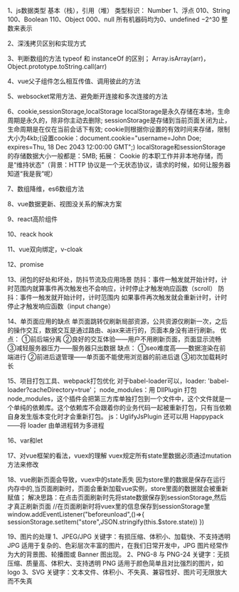 1、js数据类型
基本（栈），引用（堆）
类型标识：
Number 1、浮点 010、String 100、Boolean 110、Object 000、null 所有机器码均为0、undefined  −2^30 整数来表示

2、深浅拷贝区别和实现方式

3、判断数组的方法
typeof 和 instanceOf 的区别；
Array.isArray(arr)，Object.prototype.toString.call(arr)

4、vue父子组件怎么相互传值、调用彼此的方法

5、websocket常用方法、避免断开连接和多次连接的方法

6、cookie,sessionStorage,localStorage
localStorage是永久存储在本地，生命周期是永久的，除非你主动去删除;
sessionStorage是存储到当前页面关闭为止，生命周期是在仅在当前会话下有效;
cookie则根据你设置的有效时间来存储，限制大小为4kb;(设置cookie：document.cookie="username=John Doe; expires=Thu, 18 Dec 2043 12:00:00 GMT";)
localStorage和sessionStorage的存储数据大小一般都是：5MB;
拓展：
Cookie 的本职工作并非本地存储，而是“维持状态”（背景：HTTP 协议是一个无状态协议，请求的时候，如何让服务器知道“我是我”呢）

7、数组降维，es6数组方法

8、vue数据更新、视图没关系的解决方案

9、react高阶组件

10、reack hook

11、vue双向绑定，v-cloak

12、promise

13、闭包的好处和坏处，防抖节流及应用场景
防抖：事件一触发就开始计时，计时范围内就算事件再次触发也不会响应，计时停止才触发响应函数（scroll）
防抖：事件一触发就开始计时，计时范围内 如果事件再次触发就会重新计时，计时停止才触发响应函数（input change）

14、单页面应用的缺点
单页面跳转仅刷新局部资源，公共资源仅刷新一次，之后的操作交互，数据交互是通过路由、ajax来进行的，页面本身没有进行刷新。
优点：
①前后端分离
②良好的交互体验——用户不用刷新页面，页面显示流畅
③减轻服务器压力——服务器只出数据
缺点：
①seo难度高——数据渲染在前端进行
②前进后退管理——单页面不能使用浏览器的前进后退
③初次加载耗时长

15、项目打包工具、webpack打包优化
对于babel-loader可以，loader: 'babel-loader?cacheDirectory=true'；
node_modules：用 DllPlugin 打包 node_modules，这个插件会把第三方库单独打包到一个文件中，这个文件就是一个单纯的依赖库。这个依赖库不会跟着你的业务代码一起被重新打包，只有当依赖自身发生版本变化时才会重新打包。
js：UglifyJsPlugin 
还可以用 Happypack——将 loader 由单进程转为多进程

16、var和let

17、对vue框架的看法，vuex的理解
vuex规定所有state里数据必须通过mutation方法来修改

18、vue刷新页面会导致，vuex中的state丢失
因为store里的数据是保存在运行内存中的,当页面刷新时，页面会重新加载vue实例，store里面的数据就会被重新赋值；
解决思路：在点击页面刷新时先将state数据保存到sessionStorage,然后才真正刷新页面
//在页面刷新时将vuex里的信息保存到sessionStorage里
window.addEventListener("beforeunload",()=>{
    sessionStorage.setItem("store",JSON.stringify(this.$store.state))
})

19、图片的处理
1、JPEG/JPG
关键字：有损压缩、体积小、加载快、不支持透明
JPG 适用于复杂的、色彩层次丰富的图片，在我们日常开发中，JPG 图片经常作为大的背景图、轮播图或 Banner 图出现。
2、PNG-8 与 PNG-24
关键字：无损压缩、质量高、体积大、支持透明
PNG 适用于颜色简单且对比强烈的图片，如logo
3、SVG
关键字：文本文件、体积小、不失真、兼容性好、图片可无限放大而不失真